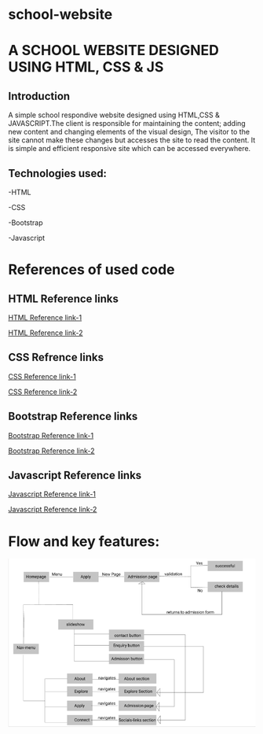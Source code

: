 # school-website
# A SCHOOL WEBSITE DESIGNED USING HTML, CSS & JS

## Introduction

A simple school respondive website designed using HTML,CSS & JAVASCRIPT.The client is responsible for maintaining the content; adding new content and changing elements of the visual design, The visitor to the site cannot make these changes but accesses the site to read the content. It is simple and efficient responsive site which can be accessed everywhere.

## <b>Technologies used:</b>

-HTML 

-CSS

-Bootstrap

-Javascript


# References of used code

## HTML Reference links

[HTML Reference link-1](https://www.w3schools.com/html "HTML")

[HTML Reference link-2](https://developer.mozilla.org/en-US/docs/Web/HTML "HTML")

## CSS Refrence links

[CSS Reference link-1](https://www.w3schools.com/w3css/defaulT.asp " CSS")

[CSS Reference link-2](https://developer.mozilla.org/en-US/docs/Web/CSS " CSS")

## Bootstrap Reference links
[Bootstrap Reference link-1](https://getbootstrap.com/ "Bootstrap")

[Bootstrap Reference link-2](w3schools.com/bootstrap/"Bootstrap")

## Javascript Reference links

[Javascript Reference link-1](https://www.w3schools.com/js/DEFAULT.asp "Javascript")

[Javascript Reference link-2](https://javascript.info/ "Javascript")

# Flow and key features:
![Screenshot](flow-str.png)
